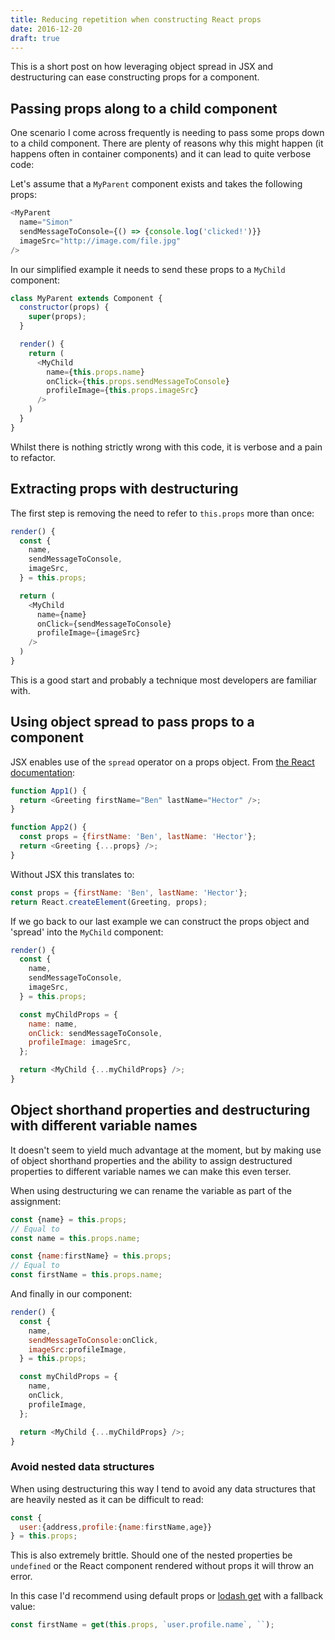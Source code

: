 ```yaml
---
title: Reducing repetition when constructing React props
date: 2016-12-20
draft: true
---
```


This is a short post on how leveraging object spread in JSX and destructuring
can ease constructing props for a component.

## Passing props along to a child component

One scenario I come across frequently is needing to pass some props down to a
child component. There are plenty of reasons why this might happen (it happens
often in container components) and it can lead to quite verbose code:

Let's assume that a `MyParent` component exists and takes the following props:

```js
<MyParent
  name="Simon"
  sendMessageToConsole={() => {console.log('clicked!')}}
  imageSrc="http://image.com/file.jpg"
/>
```

In our simplified example it needs to send these props to a `MyChild` component:

```js
class MyParent extends Component {
  constructor(props) {
    super(props);
  }

  render() {
    return (
      <MyChild
        name={this.props.name}
        onClick={this.props.sendMessageToConsole}
        profileImage={this.props.imageSrc}
      />
    )
  }
}
```

Whilst there is nothing strictly wrong with this code, it is verbose
and a pain to refactor.

## Extracting props with destructuring

The first step is removing the need to refer to `this.props` more than once:

```js
render() {
  const {
    name,
    sendMessageToConsole,
    imageSrc,
  } = this.props;

  return (
    <MyChild
      name={name}
      onClick={sendMessageToConsole}
      profileImage={imageSrc}
    />
  )
}
```

This is a good start and probably a technique most developers are familiar with.

## Using object spread to pass props to a component

JSX enables use of the `spread` operator on a props object. From [the React
documentation](https://facebook.github.io/react/docs/jsx-in-depth.html#spread-attributes):

```js
function App1() {
  return <Greeting firstName="Ben" lastName="Hector" />;
}

function App2() {
  const props = {firstName: 'Ben', lastName: 'Hector'};
  return <Greeting {...props} />;
}
```

Without JSX this translates to:

```js
const props = {firstName: 'Ben', lastName: 'Hector'};
return React.createElement(Greeting, props);
```

If we go back to our last example we can construct the props object and 'spread'
into the `MyChild` component:

```js
render() {
  const {
    name,
    sendMessageToConsole,
    imageSrc,
  } = this.props;

  const myChildProps = {
    name: name,
    onClick: sendMessageToConsole,
    profileImage: imageSrc,
  };

  return <MyChild {...myChildProps} />;
}
```

## Object shorthand properties and destructuring with different variable names

It doesn't seem to yield much advantage at the moment, but by making use of
object shorthand properties and the ability to assign destructured properties to
different variable names we can make this even terser.

When using destructuring we can rename the variable as part of the assignment:

```js
const {name} = this.props;
// Equal to
const name = this.props.name;
```
```js
const {name:firstName} = this.props;
// Equal to
const firstName = this.props.name;
```

And finally in our component:

```js
render() {
  const {
    name,
    sendMessageToConsole:onClick,
    imageSrc:profileImage,
  } = this.props;

  const myChildProps = {
    name,
    onClick,
    profileImage,
  };

  return <MyChild {...myChildProps} />;
}
```

### Avoid nested data structures

When using destructuring this way I tend to avoid any data structures that
are heavily nested as it can be difficult to read:

```js
const {
  user:{address,profile:{name:firstName,age}}
} = this.props;
```

This is also extremely brittle. Should one of the nested properties be `undefined`
or the React component rendered without props it will throw an error.

In this case I'd recommend using default props or [lodash get](https://lodash.com/docs/4.17.2#get)
with a fallback value:

```js
const firstName = get(this.props, `user.profile.name`, ``);
```
